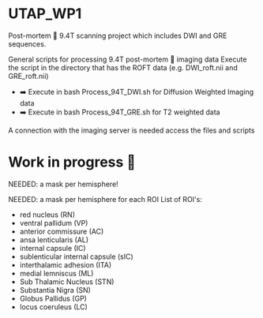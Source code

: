 # UTAP_WP1

Post-mortem :brain: 9.4T scanning project which includes DWI and GRE sequences.

General scripts for processing 9.4T post-mortem :brain: imaging data
Execute the script in the directory that has the ROFT data (e.g. DWI_roft.nii and GRE_roft.nii)
- :arrow_right: Execute in bash Process_94T_DWI.sh for Diffusion Weighted Imaging data 
- :arrow_right: Execute in bash Process_94T_GRE.sh for T2 weighted data 

A connection with the imaging server is needed access the files and scripts

# Work in progress :construction:

NEEDED: a mask per hemisphere!

NEEDED: a mask per hemisphere for each ROI
List of ROI's:
- red nucleus (RN)
- ventral pallidum (VP)
- anterior commissure (AC)
- ansa lenticularis (AL)
- internal capsule (IC)
- sublenticular internal capsule (sIC)
- interthalamic adhesion (ITA)
- medial lemniscus (ML)
- Sub Thalamic Nucleus (STN)
- Substantia Nigra (SN)
- Globus Pallidus (GP) 
- locus coeruleus (LC) 
